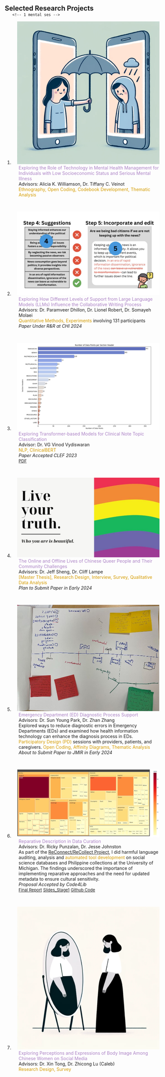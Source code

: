 <h2 id="research-projects" style="margin: 2px 0px -15px;">Selected Research Projects</h2>

<div class="publications">
<ol class="bibliography">


    <!-- 1 mental ses -->

<li>
<div class="pub-row">

  <div class="col-sm-3 abbr" style="position: relative;padding-right: 15px;padding-left: 15px;">
    <img src="assets/img/tech_mental_low_ses.png" class="teaser img-fluid z-depth-1">
  </div>

  <div class="col-sm-9" style="position: relative;padding-right: 15px;padding-left: 20px;">
    <div class="title" style="color: #ab82c5;">Exploring the Role of Technology in Mental Health Management for Individuals with Low Socioeconomic Status and Serious Mental Illness</div>
    <div class="author">Advisors: Alicia K. Williamson, Dr. Tiffany C. Veinot</div>
      <div class="descripts" style="color: #D49B00;">Ethnography, Open Coding, Codebook Development, Thematic Analysis</div>
    <div class="periodical"><em> </em></div>
    <div class="links">
    </div>
  </div>
</div>
</li>

<br> <!-- Added line break -->


<!-- 2 hai writing-->

<li>
<div class="pub-row">
    
  <div class="col-sm-3 abbr" style="position: relative;padding-right: 15px;padding-left: 15px;">
  <img src="assets/img/hai_write.JPG" class="teaser img-fluid z-depth-1">
  </div>

  <div class="col-sm-9" style="position: relative;padding-right: 15px;padding-left: 20px;">
  <div class="title" style="color: #ab82c5;">Exploring How Different Levels of Support from Large Language Models (LLMs) Influence the Collaborative Writing Process</div>
  <div class="author">Advisors: Dr. Paramveer Dhillon, Dr. Lionel Robert, Dr. Somayeh Molaei</div>
  <div class="descripts"><span style="color: #D49B00;">Quantitative Methods, Experiments</span> involving 131 participants</div>
  <div class="periodical"><em>Paper Under R&R at CHI 2024</em></div>
  <div class="links">
  </div>
  </div>
</div>
</li>

<br> <!-- Added line break -->


<!-- 3 clinical nlp -->

<li>
    <div class="pub-row">
    
  <div class="col-sm-3 abbr" style="position: relative;padding-right: 15px;padding-left: 15px;">
  <img src="assets/img/clinicalnlp.JPG" class="teaser img-fluid z-depth-1">
  </div>

  <div class="col-sm-9" style="position: relative;padding-right: 15px;padding-left: 20px;">
  <div class="title" style="color: #ab82c5;">Exploring Transformer-based Models for Clinical Note Topic Classification</div>
  <div class="author">Advisor: Dr. VG Vinod Vydiswaran</div>
  <div class="descripts" style="color: #D49B00;">NLP, ClinicalBERT</div>
  <div class="periodical"><em>Paper Accepted CLEF 2023</em></div>
  <div class="links">
      <a href="https://drive.google.com/file/d/13CjMYoaT_nqw6dQbwVHsbMmXU6JqM43e/view?usp=sharing" class="btn btn-sm z-depth-0" role="button" target="_blank" style="font-size:13px; border-radius: 5px;">PDF</a>
  </div>
  </div>
</div>
</li>

<br> <!-- Added line break -->


<!-- 4 queer -->

<li>
    <div class="pub-row">
    
  <div class="col-sm-3 abbr" style="position: relative;padding-right: 15px;padding-left: 15px;">
  <img src="assets/img/chinesequeer.JPG" class="teaser img-fluid z-depth-1">
  </div>

  <div class="col-sm-9" style="position: relative;padding-right: 15px;padding-left: 20px;">
  <div class="title" style="color: #ab82c5;">The Online and Offline Lives of Chinese Queer People and Their Community Challenges</div>
  <div class="author">Advisors: Dr. Jeff Sheng, Dr. Cliff Lampe</div>
  <div class="descripts" style="color: #D49B00;">[Master Thesis], Research Design, Interview, Survey, Qualitative Data Analysis</div>
  <div class="periodical"><em>Plan to Submit Paper in Early 2024</em></div>
  <div class="links">
  </div>
  </div>
</div>
</li>

<br> <!-- Added line break -->


<!-- 5 ed -->

<li>
    <div class="pub-row">
    
  <div class="col-sm-3 abbr" style="position: relative;padding-right: 15px;padding-left: 15px;">
  <img src="assets/img/ED.JPG" class="teaser img-fluid z-depth-1">
  </div>

  <div class="col-sm-9" style="position: relative;padding-right: 15px;padding-left: 20px;">
  <div class="title" style="color: #ab82c5;">Emergency Department (ED) Diagnostic Process Support</div>
  <div class="author">Advisors: Dr. Sun Young Park, Dr. Zhan Zhang</div>
  <div class="descripts">Explored ways to reduce diagnostic errors in Emergency Departments (EDs) and examined how health information technology can enhance the diagnosis process in EDs. <span style="color: #D49B00;">Participatory Design (PD)</span> sessions with providers, patients, and caregivers. <span style="color: #D49B00;">Open Coding, Affinity Diagrams, Thematic Analysis</span></div>
  <div class="periodical"><em>About to Submit Paper to JMIR in Early 2024</em></div>
  <div class="links">
  </div>
  </div>
</div>
</li>

<br> <!-- Added line break -->



<!-- 6 rd -->

<li>
    <div class="pub-row">
    
  <div class="col-sm-3 abbr" style="position: relative;padding-right: 15px;padding-left: 15px;">
  <img src="assets/img/RD.JPG" class="teaser img-fluid z-depth-1">
  </div>

  <div class="col-sm-9" style="position: relative;padding-right: 15px;padding-left: 20px;">
  <div class="title" style="color: #ab82c5;">Reparative Description in Data Curation</div>
  <div class="author">Advisors: Dr. Ricky Punzalan, Dr. Jesse Johnston</div>
  <div class="descripts">As part of the <a href="https://www.reconnect-recollect.com/who-we-are/" target="_blank">ReConnect/ReCollect Project</a>, I did harmful language auditing, analysis and <span style="color: #D49B00;">automated tool development</span> on social science databases and Philippine collections at the University of Michigan. The findings underscored the importance of implementing reparative approaches and the need for updated metadata to ensure cultural sensitivity.</div>
  <div class="periodical"><em>Proposal Accepted by Code4Lib</em></div>
  <div class="links">
      <a href="https://drive.google.com/file/d/1JJJwfQRMjSDMcCwRmhagS2Ow4YhbaSH8/view?usp=sharing" class="btn btn-sm z-depth-0" role="button" target="_blank" style="font-size:13px; border-radius: 5px;">Final Report</a>
      <a href="https://drive.google.com/file/d/1kBGdrkifzGdZ5UMmzrsizLH9nAcrAVvg/view?usp=sharing" class="btn btn-sm z-depth-0" role="button" target="_blank" style="font-size:13px; border-radius: 5px;">Slides_Stage1</a>
      <a href="https://github.com/jiaqili0803/ReConnect-ReCollect_Automation" class="btn btn-sm z-depth-0" role="button" target="_blank" style="font-size:13px; border-radius: 5px;">Github Code</a>
  </div>
  </div>
</div>
</li>


<br> <!-- Added line break -->


<!-- 7 bodyimage -->

<li>
    <div class="pub-row">
    
  <div class="col-sm-3 abbr" style="position: relative;padding-right: 15px;padding-left: 15px;">
  <img src="assets/img/bodyimage.png" class="teaser img-fluid z-depth-1">
  </div>

  <div class="col-sm-9" style="position: relative;padding-right: 15px;padding-left: 20px;">
  <div class="title" style="color: #ab82c5;">Exploring Perceptions and Expressions of Body Image Among Chinese Women on Social
      Media</div>
  <div class="author">Advisors: Dr. Xin Tong, Dr. Zhicong Lu (Caleb)</div>
  <div class="descripts" style="color: #D49B00;">Research Design, Survey</div>
  <div class="periodical"><em> </em></div>
  <div class="links">
  </div>
  </div>
</div>
</li>



<!-- example!!! -->

<!-- <li>
<div class="pub-row">

  <div class="col-sm-3 abbr" style="position: relative;padding-right: 15px;padding-left: 15px;">
    <img src="assets/img/nips2023.png" class="teaser img-fluid z-depth-1">
    <abbr class="badge">arXiv</abbr>
  </div>

  <div class="col-sm-9" style="position: relative;padding-right: 15px;padding-left: 20px;">
    <div class="title"><a href="https://arxiv.org/abs/2306.06534">K-Tensors: Clustering Positive Semi-Definite Matrices</a></div>
    <div class="author"><strong>Hanchao Zhang, Thaddeus Tarpey</strong></div>
    <div class="periodical"><em>arXiv <strong>(arXiv)</strong>, Jun. 2023.</em></div>
    <div class="links">
    <a href="https://arxiv.org/abs/2306.06534" class="btn btn-sm z-depth-0" role="button" target="_blank" style="font-size:12px;">Website</a>
      <a href="https://arxiv.org/pdf/2306.06534.pdf" class="btn btn-sm z-depth-0" role="button" target="_blank" style="font-size:12px;">PDF</a>
      <a href="https://github.com/Hanchao-Zhang/KTensors" class="btn btn-sm z-depth-0" role="button" target="_blank" style="font-size:12px;">GitHub</a>
      <a href="https://pypi.org/project/KTensors/" class="btn btn-sm z-depth-0" role="button" target="_blank" style="font-size:12px;">Package</a>
      <a href="assets/files/KTensors.bib" class="btn btn-sm z-depth-0" role="button" target="_blank" style="font-size:12px;">BibTeX</a>
      <strong><i style="color:#7b5aa6">arXiv.org</i></strong>
    </div>
  </div>
</div>
</li> -->
  


  
<br>

</ol>
</div>

